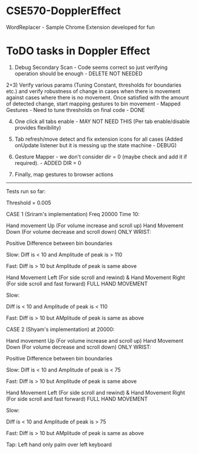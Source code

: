 # CSE570-DopplerEffect

WordReplacer - Sample Chrome Extension developed for fun

# ToDO tasks in Doppler Effect

1) Debug Secondary Scan - Code seems correct so just verifying operation should be enough - DELETE NOT NEEDED

2+3) Verify various params (Tuning Constant, thresholds for boundaries etc.) and verify robustness of change in cases when there is movement against cases where there is no movement. Once satisfied with the amount of detected change, start mapping gestures to bin movement - Mapped Gestures - Need to tune thresholds on final code - DONE

4) One click all tabs enable - MAY NOT NEED THIS (Per tab enable/disable provides flexibility)

5) Tab refresh/move detect and fix extension icons for all cases (Added onUpdate listener but it is messing up the state machine - DEBUG)

6) Gesture Mapper - we don't consider dir = 0 (maybe check and add it if required). - ADDED DIR = 0

7) Finally, map gestures to browser actions

------------

Tests run so far:

Threshold = 0.005

CASE 1 (Sriram's implementation) Freq 20000 Time 10:

Hand movement Up (For volume increase and scroll up) Hand Movement Down (For volume decrease and scroll down) ONLY WRIST:

Positive Difference between bin boundaries

Slow:
Diff is < 10  and Amplitude of peak is > 110


Fast:
Diff is > 10 but Amplitude of peak is same above

Hand Movement Left (For side scroll and rewind) & Hand Movement Right (For side scroll and fast forward) FULL HAND MOVEMENT

Slow:

Diff is < 10 and Amplitude of peak is < 110

Fast:
Diff is > 10 but AMplitude of peak is same as above


CASE 2 (Shyam's implementation) at 20000:

Hand movement Up (For volume increase and scroll up) Hand Movement Down (For volume decrease and scroll down) ONLY WRIST:

Positive Difference between bin boundaries

Slow:
Diff is < 10  and Amplitude of peak is < 75


Fast:
Diff is > 10 but Amplitude of peak is same above

Hand Movement Left (For side scroll and rewind) & Hand Movement Right (For side scroll and fast forward) FULL HAND MOVEMENT

Slow:

Diff is < 10 and Amplitude of peak is > 75

Fast:
Diff is > 10 but AMplitude of peak is same as above

Tap: Left hand only palm over left keyboard
